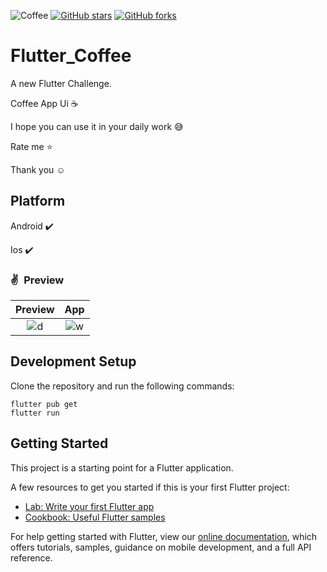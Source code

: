![Coffee](https://www.tastingtable.com/img/gallery/coffee-brands-ranked-from-worst-to-best/l-intro-1645231221.jpg)
[![GitHub stars](https://img.shields.io/github/stars/iampawan/FlutterExampleApps.svg?style=social&label=Star)](https://github.com/amirziyacode)
[![GitHub forks](https://img.shields.io/github/forks/iampawan/FlutterExampleApps.svg?style=social&label=Fork)](https://github.com/amirziyacode?tab=repositories)

# Flutter_Coffee

A new Flutter Challenge.

Coffee App Ui ☕

I hope you can use it in your daily work 😅

 Rate me ⭐

Thank you ☺



## Platform

Android ✔️

Ios ✔️






### ✌&ensp;Preview

|               Preview                |                 App                  |
| :----------------------------------: | :----------------------------------: |
| ![d](https://s6.uupload.ir/files/ezgif.com-gif-maker_cqmr.gif) | ![w](https://s6.uupload.ir/files/coffee_image_y1r7.png) |


## Development Setup
Clone the repository and run the following commands:
```
flutter pub get
flutter run
```

## Getting Started

This project is a starting point for a Flutter application.

A few resources to get you started if this is your first Flutter project:

- [Lab: Write your first Flutter app](https://flutter.dev/docs/get-started/codelab)
- [Cookbook: Useful Flutter samples](https://flutter.dev/docs/cookbook)

For help getting started with Flutter, view our
[online documentation](https://flutter.dev/docs), which offers tutorials,
samples, guidance on mobile development, and a full API reference.
